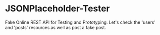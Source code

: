 # JSONPlaceholder-Tester
Fake Online REST API for Testing and Prototyping. Let's check the 'users' and 'posts' resources as well as post a fake post.
